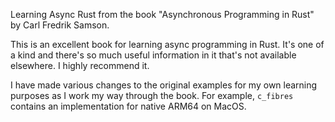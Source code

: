 Learning Async Rust from the book "Asynchronous Programming in Rust" by Carl Fredrik Samson.

This is an excellent book for learning async programming in Rust.  It's one
of a kind and there's so much useful information in it that's not available
elsewhere.  I highly recommend it.

I have made various changes to the original examples for my own learning 
purposes as I work my way through the book.
For example, `c_fibres` contains an implementation for native ARM64 on MacOS.

